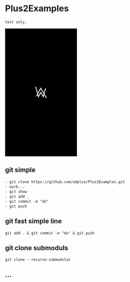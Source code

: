 # Plus2Examples

	test only.

![image](images/alan-walker.jpg)


## git simple
	- git clone https://github.com/udplus/Plus2Examples.git
	- work...
	- git show
	- git add .
	- git commit -m "do"
	- git push

## git fast simple line
	git add . & git commit -m "do" & git push	

## git clone submoduls
	git clone --recurse-submodules

## ...	